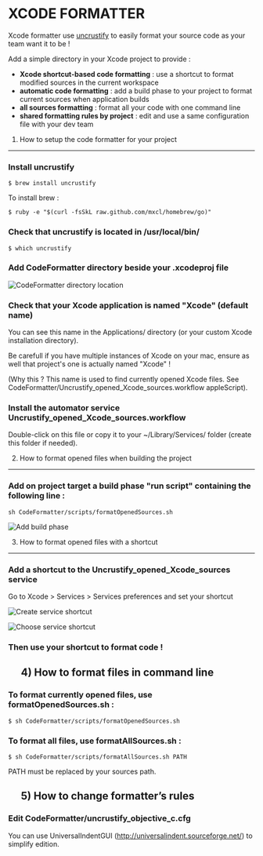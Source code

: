 XCODE FORMATTER
================

Xcode formatter use [uncrustify](http://uncrustify.sourceforge.net/) to easily format your source code as your team want it to be !

Add a simple directory in your Xcode project to provide : 

* __Xcode shortcut-based code formatting__ : use a shortcut to format modified sources in the current workspace
* __automatic code formatting__ : add a build phase to your project to format current sources when application builds
* __all sources formatting__ : format all your code with one command line
* __shared formatting rules by project__ : edit and use a same configuration file with your dev team


1) How to setup the code formatter for your project
-----------------------------------------------------

### Install uncrustify

	$ brew install uncrustify

To install brew :
 
	$ ruby -e "$(curl -fsSkL raw.github.com/mxcl/homebrew/go)"


### Check that uncrustify is located in /usr/local/bin/ 

	$ which uncrustify


### Add CodeFormatter directory beside your .xcodeproj file

![CodeFormatter directory location](https://raw.github.com/octo-online/Xcode-formatter/master/images/directory_location.png)


### Check that your Xcode application is named "Xcode" (default name)

You can see this name in the Applications/ directory (or your custom Xcode installation directory).

Be carefull if you have multiple instances of Xcode on your mac, ensure as well that project's one is actually named "Xcode" !

(Why this ? This name is used to find currently opened Xcode files. See CodeFormatter/Uncrustify\_opened\_Xcode\_sources.workflow appleScript).


### Install the automator service Uncrustify\_opened\_Xcode\_sources.workflow

Double-click on this file or copy it to your ~/Library/Services/ folder (create this folder if needed).


2) How to format opened files when building the project
---------------------------------------------------------

### Add on project target a build phase "run script" containing the following line :

	sh CodeFormatter/scripts/formatOpenedSources.sh

![Add build phase](https://raw.github.com/octo-online/Xcode-formatter/master/images/add_build_phase.png)


3) How to format opened files with a shortcut
-----------------------------------------------

### Add a shortcut to the Uncrustify_opened_Xcode_sources service

Go to Xcode > Services > Services preferences and set your shortcut

![Create service shortcut](https://raw.github.com/octo-online/Xcode-formatter/master/images/add_service_shortcut.png)

![Choose service shortcut](https://raw.github.com/octo-online/Xcode-formatter/master/images/choose_service_shortcut.png)


### Then use your shortcut to format code !


 
4) How to format files in command line
----------------------------------------

### To format currently opened files, use formatOpenedSources.sh : 

	$ sh CodeFormatter/scripts/formatOpenedSources.sh


### To format all files, use formatAllSources.sh :

	$ sh CodeFormatter/scripts/formatAllSources.sh PATH

PATH must be replaced by your sources path.


 
5) How to change formatter’s rules
------------------------------------

### Edit CodeFormatter/uncrustify\_objective\_c.cfg

You can use UniversalIndentGUI (http://universalindent.sourceforge.net/) to simplify edition.
